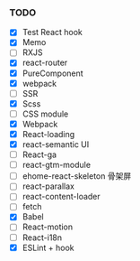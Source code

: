 ### TODO
- [x] Test React hook
- [x] Memo
- [ ] RXJS
- [x] react-router
- [x] PureComponent
- [x] webpack
- [ ] SSR
- [x] Scss
- [ ] CSS module
- [x] Webpack
- [x] React-loading
- [x] react-semantic UI
- [ ] React-ga
- [ ] react-gtm-module
- [ ] ehome-react-skeleton 骨架屏
- [ ] react-parallax
- [ ] react-content-loader
- [ ] fetch
- [x] Babel
- [ ] React-motion
- [ ] React-i18n
- [x] ESLint + hook